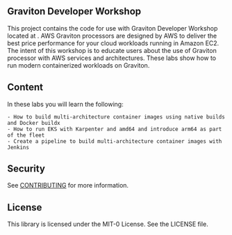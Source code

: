 ## Graviton Developer Workshop

This project contains the code for use with Graviton Developer Workshop located at . AWS Graviton processors are designed by AWS to deliver the best price performance for your cloud workloads running in Amazon EC2. The intent of this workshop is to educate users about the use of Graviton processor with AWS services and architectures. These labs show how to run modern containerized workloads on Graviton.

## Content

In these labs you will learn the following:

    - How to build multi-architecture container images using native builds and Docker buildx
    - How to run EKS with Karpenter and amd64 and introduce arm64 as part of the fleet
    - Create a pipeline to build multi-architecture container images with Jenkins

## Security

See [CONTRIBUTING](CONTRIBUTING.md#security-issue-notifications) for more information.

## License

This library is licensed under the MIT-0 License. See the LICENSE file.

